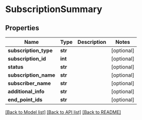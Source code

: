 # SubscriptionSummary

## Properties
Name | Type | Description | Notes
------------ | ------------- | ------------- | -------------
**subscription_type** | **str** |  | [optional] 
**subscription_id** | **int** |  | [optional] 
**status** | **str** |  | [optional] 
**subscription_name** | **str** |  | [optional] 
**subscriber_name** | **str** |  | [optional] 
**additional_info** | **str** |  | [optional] 
**end_point_ids** | **str** |  | [optional] 

[[Back to Model list]](../README.md#documentation-for-models) [[Back to API list]](../README.md#documentation-for-api-endpoints) [[Back to README]](../README.md)


